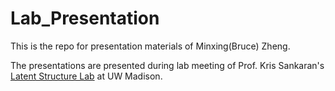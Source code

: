 # Lab_Presentation

This is the repo for presentation materials of Minxing(Bruce) Zheng. 

The presentations are presented during lab meeting of Prof. Kris Sankaran's [Latent Structure Lab](https://krisrs1128.github.io/LSLab/) at UW Madison.
